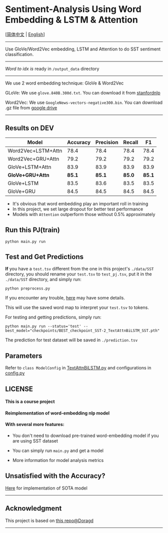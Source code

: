 # Sentiment-Analysis Using Word Embedding & LSTM & Attention

[[简体中文](README_zh.md) | [English](README.md)]

---

Use GloVe/Word2Vec embedding, LSTM and Attention to do SST sentiment classification.

---

*Word to idx is* ready in ```/output_data``` directory

---

We use 2 word embedding technique: GloVe & Word2Vec

GLoVe: We use ```glove.840B.300d.txt```. You can download it from [stanfordnlp](https://github.com/stanfordnlp/GloVe)

Word2Vec: We use ```GoogleNews-vectors-negative300.bin```. You can download .gz file from [google drive](https://drive.google.com/file/d/0B7XkCwpI5KDYNlNUTTlSS21pQmM/edit?usp=sharing)

---

## Results on DEV

 Model              | Accuracy | Precision	| Recall | F1 |
 -----------------  | -----  |----- |----- |----- |
Word2Vec+LSTM+Attn  | 78.4 | 78.4 | 78.4 | 78.4 |
Word2Vec+GRU+Attn   | 79.2 | 79.2 | 79.2 | 79.2 |
GloVe+LSTM+Attn    	| 83.9 | 83.9 | 83.9 | 83.9 |
**GloVe+GRU+Attn**  | **85.1** | **85.1** | **85.0** | **85.1** |
GloVe+LSTM        	| 83.5 | 83.6 | 83.5 | 83.5 |
GloVe+GRU           | 84.5 | 84.5 | 84.5 | 84.5 |

* It's obvious that word embedding play an important roll in training
* In this project, we set large dropout for better test performance
* Models with ```Attention``` outperform those without 0.5% approximately

## Run this PJ(train)

```
python main.py run
```

## Test and Get Predictions

**If** you have a ```test.tsv``` different from the one in this project's ```./data/SST``` directory, 
you should rename your ```test.tsv``` to ```test_pj.tsv```,
put it in the ```./data/SST``` directory,
and simply run:

```
python preprocess.py
```

If you encounter any trouble, [here](./data/README.md) may have some details.

This will use the saved word map to interpret your ```test.tsv``` to tokens.

For testing and getting predictions, simply run:
```
python main.py run --status='test' --best_model="checkpoints/BEST_checkpoint_SST-2_TextAttnBiLSTM_SST.pth"
```
The prediction for test dataset will be saved in ```./prediction.tsv```

## Parameters

Refer to ```class ModelConfig``` in [TextAttnBiLSTM.py](./models/TextAttnBiLSTM.py) and configurations in [config.py](./config.py)

## LICENSE
#### This is a course project
#### Reimplementation of word-embedding nlp model
#### With several more features:
* You don't need to download pre-trained word-embedding model
  if you are using SST dataset
  
* You can simply run ```main.py``` and get a model
  
* More information for model analysis metrics

## Unsatisfied with the Accuracy?

[Here](https://github.com/ojipadeson/NLP-SST-AdvanceBert) for implementation of SOTA model

---

## Acknowledgment

This project is based on [this repo@Doragd](https://github.com/Doragd/Text-Classification-PyTorch)

---